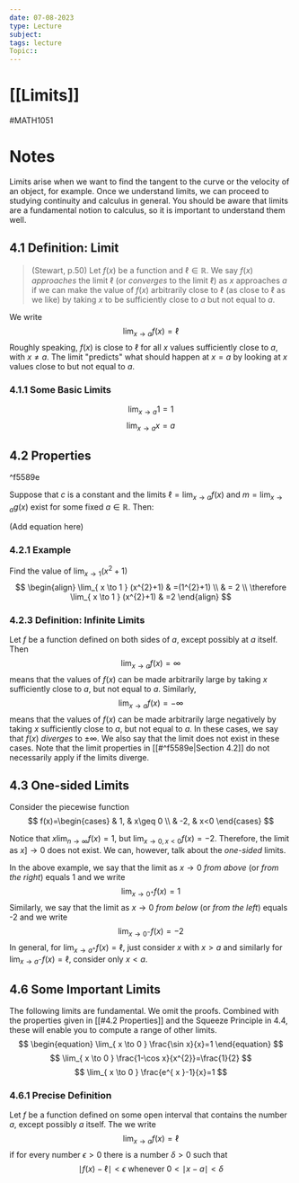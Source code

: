 ```yaml
---
date: 07-08-2023
type: Lecture
subject: 
tags: lecture
Topic:: 
---
```

# [[Limits]]
#MATH1051
# Notes

Limits arise when we want to find the tangent to the curve or the velocity of an object, for example. Once we understand limits, we can proceed to studying continuity and calculus in general. You should be aware that limits are a fundamental notion to calculus, so it is important to understand them well.

## 4.1 Definition: Limit

> (Stewart, p.50) Let $f(x)$ be a function and $\ell \in \mathbb{R}$. We say $f(x)$ *approaches* the limit $\ell$ (or *converges* to the limit $\ell$) as $x$ approaches $a$ if we can make the value of $f(x)$ arbitrarily close to $\ell$ (as close to $\ell$ as we like) by taking $x$ to be sufficiently close to $a$ but not equal to $a$.

We write
$$
\lim_{ x \to a } f(x)=\ell
$$
Roughly speaking, $f(x)$ is close to $\ell$ for all $x$ values sufficiently close to $a$, with $x\neq a$. The limit "predicts" what should happen at $x=a$ by looking at $x$ values close to but not equal to $a$.

### 4.1.1 Some Basic Limits
$$
\lim_{ x \to a } 1=1
$$
$$
\lim_{ x \to a } x=a
$$
## 4.2 Properties

^f5589e

Suppose that $c$ is a constant and the limits $\ell=\lim_{ x \to a }f(x)$ and $m=\lim_{ x \to a }g(x)$ exist for some fixed $a\in\mathbb{R}.$ Then:

(Add equation here)

### 4.2.1 Example

Find the value of $\lim_{ x \to 1 }(x^{2}+1)$
$$
\begin{align}
\lim_{ x \to 1 } (x^{2}+1)  & =(1^{2}+1) \\
  & = 2 \\
\therefore \lim_{ x \to 1 } (x^{2}+1) & =2
\end{align}
$$
### 4.2.3 Definition: Infinite Limits

Let $f$ be a function defined on both sides of $a$, except possibly at $a$ itself. Then
$$
\lim_{ x \to a } f(x)=\infty
$$
means that the values of $f(x)$ can be made arbitrarily large by taking $x$ sufficiently close to $a$, but not equal to $a$.
Similarly,
$$
\lim_{ x \to a } f(x)=-\infty
$$
means that the values of $f(x)$ can be made arbitrarily large negatively by taking $x$ sufficiently close to $a$, but not equal to $a$.
In these cases, we say that $f(x)$ *diverges* to $\pm \infty$. We also say that the limit does not exist in these cases. Note that the limit properties in [[#^f5589e|Section 4.2]] do not necessarily apply if the limits diverge.

## 4.3 One-sided Limits

Consider the piecewise function
$$
f(x)=\begin{cases}
  & 1, & x\geq 0 \\
& -2, & x<0 
\end{cases}
$$

Notice that $x\lim_{ n \to \infty }f(x)=1$, but $\lim_{ x \to 0,x<0 }f(x)=-2$. Therefore, the limit as $x]\to 0$ does not exist. We can, however, talk about the *one-sided* limits.

In the above example, we say that the limit as $x\to 0$ *from above* (or *from the right*) equals 1 and we write
$$
\lim_{ x \to 0^+ } f(x)=1
$$
Similarly, we say that the limit as $x\to 0$ *from below* (or *from the left*) equals -2 and we write
$$
\lim_{ x \to 0^- } f(x)=-2
$$
In general, for $\lim_{ x \to a^+ }f(x)=\ell,$ just consider $x$ with $x>a$ and similarly for $\lim_{ x \to a^- }f(x)=\ell$, consider only $x<a$.

## 4.6 Some Important Limits

The following limits are fundamental. We omit the proofs. Combined with the properties given in [[#4.2 Properties]] and the Squeeze Principle in 4.4, these will enable you to compute a range of other limits.
$$
\begin{equation}
\lim_{ x \to 0 } \frac{\sin x}{x}=1
\end{equation}
$$
$$
\lim_{ x \to 0 } \frac{1-\cos x}{x^{2}}=\frac{1}{2}
$$
$$
\lim_{ x \to 0 } \frac{e^{ x }-1}{x}=1
$$
### 4.6.1 Precise Definition

Let $f$ be a function defined on some open interval that contains the number $a$, except possibly $a$ itself. The we write
$$
\lim_{ x \to a } f(x)=\ell
$$
if for every number $\epsilon>0$ there is a number $\delta> 0$ such that 
$$
\mid f(x)-\ell \mid < \epsilon \text{ whenever }0<\mid x-a \mid < \delta
$$
